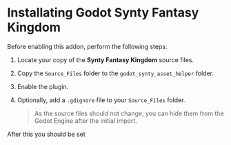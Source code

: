 # Installating Godot Synty Fantasy Kingdom

Before enabling this addon, perform the following steps:

1. Locate your copy of the **Synty Fantasy Kingdom** source files.
2. Copy the `Source_Files` folder to the `godot_synty_asset_helper` folder.
3. Enable the plugin.
4. Optionally, add a `.gdignore` file to your `Source_Files` folder.
    
    > As the source files should not change, you can hide them from the Godot Engine after the initial import.

After this you should be set